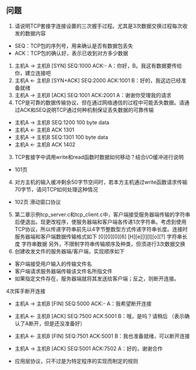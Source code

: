 ## 问题

1. 请说明TCP套接字连接设置的三次握手过程。尤其是3次数据交换过程每次收发的数据内容
  * SEQ：TCP包的序列号，用来确认是否有数据包丢失
  * ACK：TCP包的确认好，表示已收到对方多少数据
  1. 主机A -> 主机B [SYN] SEQ:1000 ACK:-           A：你好，B。我这有数据要传给你，建立连接吧
  2. 主机A <- 主机B [SYN+ACK] SEQ:2000 ACK:1001    B：好的，我这边已经准备就绪
  3. 主机A -> 主机B [ACK] SEQ:1001 ACK:2001        A：谢谢你受理我的请求
2. TCP是可靠的数据传输协议，但在通过网络通信的过程中可能丢失数据。请通过ACK和SEQ说明TCP通过何种机制保证丢失数据的可靠传输
  * 主机A -> 主机B SEQ:1200 100 byte data
  * 主机A <- 主机B ACK 1301
  * 主机A -> 主机B SEQ:1301 100 byte data
  * 主机A <- 主机B ACK 1402
3. TCP套接字中调用write和read函数时数据如何移动？结合I/O缓冲进行说明
  * 101页
4. 对方主机的输入缓冲剩余50字节空间时，若本方主机通过write函数请求传输70字节，请问TCP如何处理这种情况
  * 102页 滑动窗口协议
5. 第二章示例tcp_server.c和tcp_client.c中，客户端接受服务器端传输的字符串后便退出。现更改程序，使服务器端和客户端各传递1次字符串。考虑到使用TCP协议，所以传递字符串前先以4字节整数型方式传递字符串长度。连接时服务器端和客户端数据传输格式如下
  [0][0][0][6] [H][e][l][l][o][?]
  字符串长度     字符串数据
另外，不限制字符串传输顺序及种类，但须进行3次数据交换
6. 创建收发文件的服务器端/客户端，实现顺序如下
  * 客户端接受用户输入的传输文件名
  * 客户端请求服务器端传输该文件名所指文件
  * 如果指定文件存在，服务器端就将其发送给客户端；反之，则断开连接。

4次挥手断开连接
  * 主机A -> 主机B [FIN] SEQ:5000 ACK:-       A：我希望断开连接
  * 主机A <- 主机B [ACK] SEQ:7500 ACK:5001    B：哦，是吗？请稍后 （表示确认了A断开，但是还没准备好）
  * 主机A <- 主机B [FIN] SEQ:7501 ACK:5001    B：我也准备就绪，可以断开连接
  * 主机A -> 主机B [ACK] SEQ:5001 ACK:7502    A：好的，谢谢合作

* 应用层协议，只不过是为特定程序的实现而制定的规则

